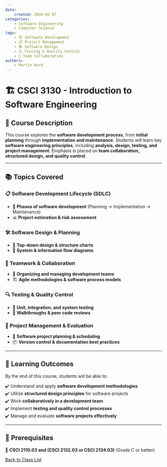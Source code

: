 ```yaml
---
date:
    created: 2024-02-07
categories:
    - Software Engineering
    - Computer Science
tags:
    - 🏗️ Software Development
    - 📋 Project Management
    - 🛠️ Software Design
    - 🔍 Testing & Quality Control
    - 👥 Team Collaboration
authors:
    - Martin Ward
---
```


# 🏗️ CSCI 3130 - Introduction to Software Engineering  

## 📌 Course Description  
This course explores the **software development process**, from **initial planning** through **implementation and maintenance**. Students will learn key **software engineering principles**, including **analysis, design, testing, and project management**. Emphasis is placed on **team collaboration, structured design, and quality control**.

---

## 📚 Topics Covered  

### 📋 Software Development Lifecycle (SDLC)  
- 🔄 **Phases of software development** (Planning → Implementation → Maintenance)  
- 📊 **Project estimation & risk assessment**  

### 🛠️ Software Design & Planning  
- 📐 **Top-down design & structure charts**  
- 🔗 **System & information flow diagrams**  

### 👥 Teamwork & Collaboration  
- 🤝 **Organizing and managing development teams**  
- 🏗️ **Agile methodologies & software process models**  

### 🔍 Testing & Quality Control  
- 🧪 **Unit, integration, and system testing**  
- 📜 **Walkthroughs & peer code reviews**  

### 📂 Project Management & Evaluation  
- 📅 **Software project planning & scheduling**  
- 📦 **Version control & documentation best practices**  

---

## 🎯 Learning Outcomes  
By the end of this course, students will be able to:  

✔️ Understand and apply **software development methodologies**  
✔️ Utilize **structured design principles** for software projects  
✔️ Work **collaboratively in a development team**  
✔️ Implement **testing and quality control processes**  
✔️ Manage and evaluate **software projects effectively**  

---

## 📜 Prerequisites  
📌 **CSCI 2110.03 and (CSCI 2132.03 or CSCI 2134.03)** (Grade C or better)  

[Back to Class List ](../index.md)